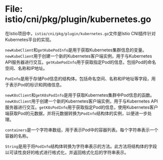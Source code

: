 # File: istio/cni/pkg/plugin/kubernetes.go

在Istio项目中，`istio/cni/pkg/plugin/kubernetes.go`文件是Istio CNI插件针对Kubernetes平台的实现。

`newKubeClient`和`getKubePodInfo`是用于获取Kubernetes集群信息的变量。`newKubeClient`用于创建一个新的Kubernetes客户端实例，用于与Kubernetes API服务器进行交互。`getKubePodInfo`用于获取指定Pod的信息，包括Pod的命名空间、名称和IP地址。

`PodInfo`是用于存储Pod信息的结构体。包括命名空间、名称和IP地址等字段，用于表示Pod的标识和网络信息。

`newK8sClient`和`getK8sPodInfo`是用于获取Kubernetes集群中Pod信息的函数。`newK8sClient`用于创建一个新的Kubernetes客户端实例，用于与Kubernetes API服务器进行交互。`getK8sPodInfo`用于获取指定Pod的信息，使用Kubernetes客户端获取Pod的元数据，并将元数据转换为`PodInfo`结构体的实例，以便进一步处理。

`containers`是一个字符串数组，用于表示Pod中的容器列表。每个字符串表示一个容器的名称。

`String`是用于将`PodInfo`结构体转换为字符串表示的方法。此方法将结构体的字段以可读性良好的格式进行格式化，并返回格式化后的字符串表示。

